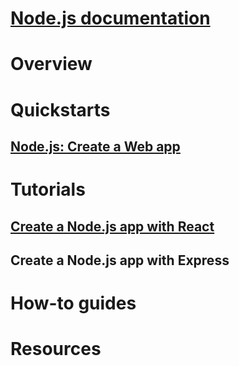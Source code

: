 
# [Node.js documentation](overview-of-nodejs-tools-for-visual-studio.md)
# Overview
# Quickstarts
## [Node.js: Create a Web app](../ide/quickstart-nodejs.md?context=visualstudio/nodejs/default)
# Tutorials
## [Create a Node.js app with React](tutorial-nodejs-with-react-and-jsx.md)
## Create a Node.js app with Express
# How-to guides
# Resources
